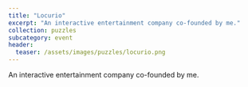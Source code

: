 ```yaml
---
title: "Locurio"
excerpt: "An interactive entertainment company co-founded by me."
collection: puzzles
subcategory: event
header: 
  teaser: /assets/images/puzzles/locurio.png
---
```


An interactive entertainment company co-founded by me.